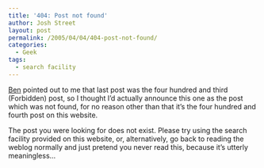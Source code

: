 ```yaml
---
title: '404: Post not found'
author: Josh Street
layout: post
permalink: /2005/04/04/404-post-not-found/
categories:
  - Geek
tags:
  - search facility
---
```

[Ben][1] pointed out to me that last post was the four hundred and third (Forbidden) post, so I thought I&#8217;d actually announce this one as the post which was not found, for no reason other than that it&#8217;s the four hundred and fourth post on this website.

The post you were looking for does not exist. Please try using the search facility provided on this website, or, alternatively, go back to reading the weblog normally and just pretend you never read this, because it&#8217;s utterly meaningless&#8230;

 [1]: http://www.cat-man.info/blog/